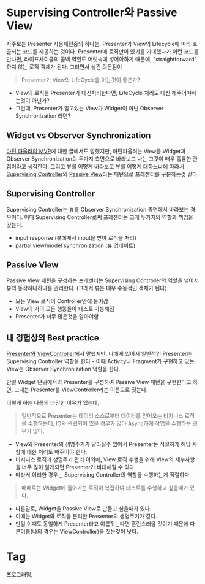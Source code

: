 Supervising Controller와 Passive View
====================================

자주보는 Presenter 사용패턴중의 하나는, Presenter가 View의 Lifecycle에 따라 호출되는 코드를 제공하는 것이다. Presenter에 로직만이 있기를 기대했다가 이런 코드를 만나면, 라이프사이클의 콜백 역할도 머릿속에 넣어야하기 때문에, "straightforward" 하지 않는 로직 객체가 된다. 그러면서 생긴 의문점이

> Presenter가 View의 LifeCycle을 아는것이 좋은가?

 * View의 로직을 Presenter가 대신처리한다면, LifeCycle 처리도 대신 해주어야하는것이 아닌가?
 * 그런데, Presenter가 알고있는 View가 Widget이 아닌 Observer Synchronization 라면?

## Widget vs Observer Synchronization

[마틴 파울러의 MVP](201701031405-마틴파울러-mvp.md)에 대한 글에서도 말했지만, 마틴파울러는 View를 Widget과 Observer Synchronization의 두가지 측면으로 바라보고 나는 그것이 매우 훌륭한 관점이라고 생각한다. 그리고 뷰를 어떻게 바라보고 뷰를 어떻게 대하느냐에 따라서 [Supervising Controller](https://martinfowler.com/eaaDev/SupervisingPresenter.html)와 [Passive View](https://martinfowler.com/eaaDev/PassiveScreen.html)라는 패턴으로 프레젠터를 구분하는것 같다.

## Supervising Controller

Supervising Controller는 뷰를 Observer Synchronization 측면에서 바라보는 경우이다. 이때 Supervising Controller로써 프레젠터는 크게 두가지의 역할과 책임을 갖는다.

 * input response (뷰에게서 input을 받아 로직을 처리)
 * partial view/model synchronization (뷰 업데이트)

## Passive View

Passive View 패턴을 구성하는 프레젠터는 Supervising Controller의 역할을 넘어서 뷰의 동작하나하나를 관리한다. (그래서 뷰는 매우 수동적인 객체가 된다)

 * 모든 View 로직이 Controller안에 들어감
 * View의 거의 모든 행동들이 테스트 가능해짐
 * Presenter가 너무 많은것을 알아야함

## 내 경험상의 Best practice

[Presenter와 ViewController](201606291405-presenter와-viewcontroller.md)에서 말했지만, 나에게 있어서 일반적인 Presenter는 Supervising Controller 역할을 한다 - 이때 Activity나 Fragment가 구현하고 있는 View는 Observer Synchronization 역할을 한다.

만일 Widget 단위에서의 Presenter를 구성하여 Passive View 패턴을 구현한다고 하면, 그때는 Presenter를 ViewController라는 이름으로 짓는다.

이렇게 하는 나름의 타당한 이유가 있는데,

> 일반적으로 Presenter는 데이터 소스로부터 데이터를 얻어오는 비지니스 로직을 수행하는데, IO와 관련되어 있을 경우가 많아 Async하게 작업을 수행하는 경우가 많다.

 * View와 Presenter의 생명주기가 달라질수 있어서 Presenter는 적절하게 해당 사항에 대한 처리도 해주어야 한다.
 * 비지니스 로직과 생명주기 관리 이외에, View 로직 수행을 위해 View의 세부사항을 너무 많이 알게되면 Presenter가 비대해질 수 있다.
 * 따라서 이러한 경우는 Supervising Controller의 역할을 수행하는게 적절하다.

> 때때로는 Widget에 들어가는 로직이 복잡하여 테스트를 수행하고 싶을때가 있다.

 * 다른말로, Widget을 Passive View로 만들고 싶을때가 있다.
 * 이때는 Widget와 로직을 분리한 Presenter의 생명주기가 같다.
 * 만일 이때도 동일하게 Presenter라고 이름짓는다면 혼란스러울 것이기 때문에 다른이름(나의 경우는 ViewController)을 짓는것이 낫다.

Tag
====
프로그래밍,